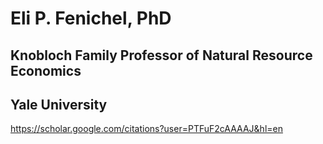 # Eli P. Fenichel, PhD
## Knobloch Family Professor of Natural Resource Economics
## Yale University
https://scholar.google.com/citations?user=PTFuF2cAAAAJ&hl=en
